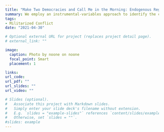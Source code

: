 ```yaml
---
title: "Make Two Democracies and Call Me in the Morning: Endogenous Regime Type and the Democratic Peace"
summary: We employ an instrumental-variables approach to identify the causal effect of joint democracy on militarized conflict.
tags:
- Militarized Conflict
date: "2021-04-30"

# Optional external URL for project (replaces project detail page).
# external_link: ""

image:
  caption: Photo by noone on noone
  focal_point: Smart
  placement: 1

links:
url_code: 
url_pdf: ""
url_slides: ""
url_video: ""

# Slides (optional).
#   Associate this project with Markdown slides.
#   Simply enter your slide deck's filename without extension.
#   E.g. `slides = "example-slides"` references `content/slides/example-slides.md`.
#   Otherwise, set `slides = ""`.
#slides: example
---
```


